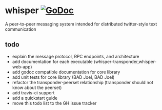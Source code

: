 # whisper [![GoDoc](https://godoc.org/github.com/jncornett/whisper?status.svg)](https://godoc.org/github.com/jncornett/whisper)
A peer-to-peer messaging system intended for distributed twitter-style text communication

## todo
- explain the message protocol, RPC endpoints, and architecture
- add documentation for each executable (whisper-transponder,whisper-web-app)
- add godoc compatible documentation for core library
- add unit tests for core library (BAD Joel, BAD Joel)
- refactor the transponder-peerset relationship (transponder should not know about the peerset)
- add travis-ci support
- add a quickstart guide
- move this todo list to the GH issue tracker
